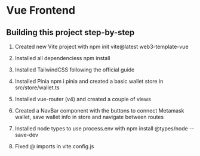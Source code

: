 # Vue Frontend

## Building this project step-by-step

1. Created new Vite project with npm init vite@latest web3-template-vue 

2. Installed all dependenciess npm install

3. Installed TailwindCSS following the official guide

4. Installed Pinia npm i pinia and created a basic wallet store in src/store/wallet.ts

5. Installed vue-router (v4) and created a couple of views

6. Created a NavBar component with the buttons to connect Metamask wallet, save wallet info in store and navigate between routes

7. Installed node types to use process.env with npm install @types/node --save-dev

8. Fixed @ imports in vite.config.js
